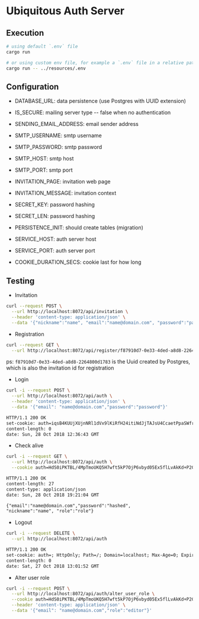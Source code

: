 # Ubiquitous Auth Server

## Execution

```sh
# using default `.env` file
cargo run

# or using custom env file, for example a `.env` file in a relative path
cargo run -- ../resources/.env
```

## Configuration

- DATABASE_URL: data persistence (use Postgres with UUID extension)

- IS_SECURE: mailing server type -- false when no authentication

- SENDING_EMAIL_ADDRESS: email sender address

- SMTP_USERNAME: smtp username

- SMTP_PASSWORD: smtp password

- SMTP_HOST: smtp host

- SMTP_PORT: smtp port

- INVITATION_PAGE: invitation web page

- INVITATION_MESSAGE: invitation context

- SECRET_KEY: password hashing

- SECRET_LEN: password hashing

- PERSISTENCE_INIT: should create tables (migration)

- SERVICE_HOST: auth server host

- SERVICE_PORT: auth server port

- COOKIE_DURATION_SECS: cookie last for how long

## Testing

- Invitation

```sh
curl --request POST \
  --url http://localhost:8072/api/invitation \
  --header 'content-type: application/json' \
  --data '{"nickname":"name", "email":"name@domain.com", "password":"password"}'
```

- Registration

```sh
curl --request GET \
  --url http://localhost:8072/api/register/f87910d7-0e33-4ded-a8d8-2264800d1783
```

ps: `f87910d7-0e33-4ded-a8d8-2264800d1783` is the Uuid created by Postgres, which is also the invitation id for registration

- Login

```sh
curl -i --request POST \
  --url http://localhost:8072/api/auth \
  --header 'content-type: application/json' \
  --data '{"email": "name@domain.com","password":"password"}'
```

```txt
HTTP/1.1 200 OK
set-cookie: auth=iqsB4KUUjXUjnNRl1dVx9lKiRfH24itiNdJjTAJsU4CcaetPpaSWfrNq6IIoVR5+qKPEVTrUeg==; HttpOnly; Path=/; Domain=localhost; Max-Age=86400
content-length: 0
date: Sun, 28 Oct 2018 12:36:43 GMT
```

- Check alive

```sh
curl -i --request GET \
  --url http://localhost:8072/api/auth \
  --cookie auth=HdS0iPKTBL/4MpTmoUKQ5H7wft5kP7OjP6vbyd05Ex5flLvAkKd+P2GchG1jpvV6p9GQtzPEcg==
```

```txt
HTTP/1.1 200 OK
content-length: 27
content-type: application/json
date: Sun, 28 Oct 2018 19:21:04 GMT

{"email":"name@domain.com","password":"hashed",
"nickname":"name", "role":"role"}
```

- Logout

```sh
curl -i --request DELETE \
  --url http://localhost:8072/api/auth
```

```txt
HTTP/1.1 200 OK
set-cookie: auth=; HttpOnly; Path=/; Domain=localhost; Max-Age=0; Expires=Fri, 27 Oct 2017 13:01:52 GMT
content-length: 0
date: Sat, 27 Oct 2018 13:01:52 GMT
```

- Alter user role

```sh
curl -i --request POST \
  --url http://localhost:8072/api/auth/alter_user_role \
  --cookie auth=HdS0iPKTBL/4MpTmoUKQ5H7wft5kP7OjP6vbyd05Ex5flLvAkKd+P2GchG1jpvV6p9GQtzPEcg== \
  --header 'content-type: application/json' \
  --data '{"email": "name@domain.com","role":"editor"}'
```
